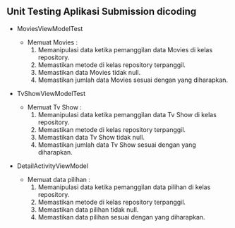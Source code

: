 ## Unit Testing Aplikasi Submission dicoding 

* MoviesViewModelTest
    - Memuat Movies :
        1. Memanipulasi data ketika pemanggilan data Movies di kelas repository.
        2. Memastikan metode di kelas repository terpanggil.
        3. Memastikan data Movies tidak null.
        4. Memastikan jumlah data Movies sesuai dengan yang diharapkan.
        
* TvShowViewModelTest
    - Memuat Tv Show :
        1. Memanipulasi data ketika pemanggilan data Tv Show di kelas repository.
        2. Memastikan metode di kelas repository terpanggil.
        3. Memastikan data Tv Show tidak null.
        4. Memastikan jumlah data Tv Show sesuai dengan yang diharapkan.
        
* DetailActivityViewModel
    - Memuat data pilihan :
        1. Memanipulasi data ketika pemanggilan data pilihan di kelas repository.
        2. Memastikan metode di kelas repository terpanggil.
        3. Memastikan data pilihan tidak null.
        4. Memastikan data pilihan sesuai dengan yang diharapkan.